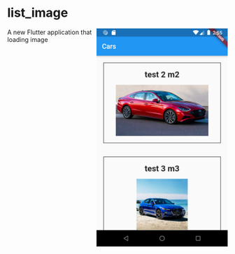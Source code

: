# list_image

<img align="right" width="300" src="https://github.com/PhongHuynh93/list_image/blob/master/preview/device-2020-08-23-145542.png">
A new Flutter application that loading image
